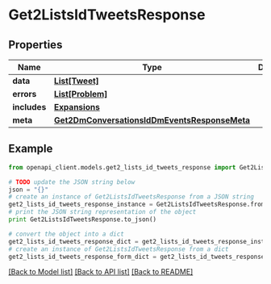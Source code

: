 # Get2ListsIdTweetsResponse


## Properties
Name | Type | Description | Notes
------------ | ------------- | ------------- | -------------
**data** | [**List[Tweet]**](Tweet.md) |  | [optional] 
**errors** | [**List[Problem]**](Problem.md) |  | [optional] 
**includes** | [**Expansions**](Expansions.md) |  | [optional] 
**meta** | [**Get2DmConversationsIdDmEventsResponseMeta**](Get2DmConversationsIdDmEventsResponseMeta.md) |  | [optional] 

## Example

```python
from openapi_client.models.get2_lists_id_tweets_response import Get2ListsIdTweetsResponse

# TODO update the JSON string below
json = "{}"
# create an instance of Get2ListsIdTweetsResponse from a JSON string
get2_lists_id_tweets_response_instance = Get2ListsIdTweetsResponse.from_json(json)
# print the JSON string representation of the object
print Get2ListsIdTweetsResponse.to_json()

# convert the object into a dict
get2_lists_id_tweets_response_dict = get2_lists_id_tweets_response_instance.to_dict()
# create an instance of Get2ListsIdTweetsResponse from a dict
get2_lists_id_tweets_response_form_dict = get2_lists_id_tweets_response.from_dict(get2_lists_id_tweets_response_dict)
```
[[Back to Model list]](../README.md#documentation-for-models) [[Back to API list]](../README.md#documentation-for-api-endpoints) [[Back to README]](../README.md)


